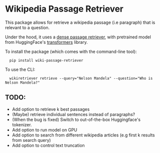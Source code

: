 # Wikipedia Passage Retriever

This package allows for retrieve a wikipedia passage (i.e paragraph) that is relevant to a question.

Under the hood, it uses a [dense passage retriever](https://arxiv.org/pdf/2004.04906.pdf), with pretrained model from HuggingFace's [transformers](https://github.com/huggingface/transformers) library.

To install the package (which comes with the command-line tool):
```
  pip install wiki-passage-retriever
```

To use the CLI:
```
  wikiretriever retrieve --query="Nelson Mandela" --question="Who is Nelson Mandela?"
```

## TODO:
  * Add option to retrieve k best passages
  * (Maybe) retrieve individual sentences instead of paragraphs?
  * (When the bug is fixed) Switch to out-of-the-box Huggingface's tokenizer.
  * Add option to run model on GPU
  * Add option to search from different wikipedia articles (e.g first k results from search query)
  * Add option to control text truncation
